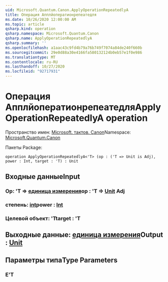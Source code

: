 ```yaml
---
uid: Microsoft.Quantum.Canon.ApplyOperationRepeatedlyA
title: Операция Апплйоператионрепеатедля
ms.date: 10/26/2020 12:00:00 AM
ms.topic: article
qsharp.kind: operation
qsharp.namespace: Microsoft.Quantum.Canon
qsharp.name: ApplyOperationRepeatedlyA
qsharp.summary: ''
ms.openlocfilehash: a1aac43c9fd4b79a76b749f7074a84de240f660b
ms.sourcegitcommit: 29e0d88a30e4166fa580132124b0eb57e1f0e986
ms.translationtype: MT
ms.contentlocale: ru-RU
ms.lasthandoff: 10/27/2020
ms.locfileid: "92717931"
---
```

# <a name="applyoperationrepeatedlya-operation"></a><span data-ttu-id="9a5ee-102">Операция Апплйоператионрепеатедля</span><span class="sxs-lookup"><span data-stu-id="9a5ee-102">ApplyOperationRepeatedlyA operation</span></span>

<span data-ttu-id="9a5ee-103">Пространство имен: [Microsoft. тактов. Canon](xref:Microsoft.Quantum.Canon)</span><span class="sxs-lookup"><span data-stu-id="9a5ee-103">Namespace: [Microsoft.Quantum.Canon](xref:Microsoft.Quantum.Canon)</span></span>

<span data-ttu-id="9a5ee-104">Пакеты [](https://nuget.org/packages/)</span><span class="sxs-lookup"><span data-stu-id="9a5ee-104">Package: [](https://nuget.org/packages/)</span></span>




```qsharp
operation ApplyOperationRepeatedlyA<'T> (op : ('T => Unit is Adj), power : Int, target : 'T) : Unit
```


## <a name="input"></a><span data-ttu-id="9a5ee-105">Входные данные</span><span class="sxs-lookup"><span data-stu-id="9a5ee-105">Input</span></span>

### <a name="op--t--unit-adj"></a><span data-ttu-id="9a5ee-106">Op: 'T => [единица измерения](xref:microsoft.quantum.lang-ref.unit)</span><span class="sxs-lookup"><span data-stu-id="9a5ee-106">op : 'T => [Unit](xref:microsoft.quantum.lang-ref.unit) Adj</span></span>




### <a name="power--int"></a><span data-ttu-id="9a5ee-107">степень: [int](xref:microsoft.quantum.lang-ref.int)</span><span class="sxs-lookup"><span data-stu-id="9a5ee-107">power : [Int](xref:microsoft.quantum.lang-ref.int)</span></span>




### <a name="target--t"></a><span data-ttu-id="9a5ee-108">Целевой объект: 'T</span><span class="sxs-lookup"><span data-stu-id="9a5ee-108">target : 'T</span></span>





## <a name="output--unit"></a><span data-ttu-id="9a5ee-109">Выходные данные: [единица измерения](xref:microsoft.quantum.lang-ref.unit)</span><span class="sxs-lookup"><span data-stu-id="9a5ee-109">Output : [Unit](xref:microsoft.quantum.lang-ref.unit)</span></span>



## <a name="type-parameters"></a><span data-ttu-id="9a5ee-110">Параметры типа</span><span class="sxs-lookup"><span data-stu-id="9a5ee-110">Type Parameters</span></span>

### <a name="t"></a><span data-ttu-id="9a5ee-111">Е</span><span class="sxs-lookup"><span data-stu-id="9a5ee-111">'T</span></span>

